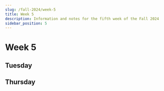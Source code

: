 ```yaml
---
slug: /fall-2024/week-5
title: Week 5
description: Information and notes for the fifth week of the Fall 2024 semester for the UMass Lowell Cloud Computing Club.
sidebar_position: 5
---
```


# Week 5

## Tuesday

## Thursday

